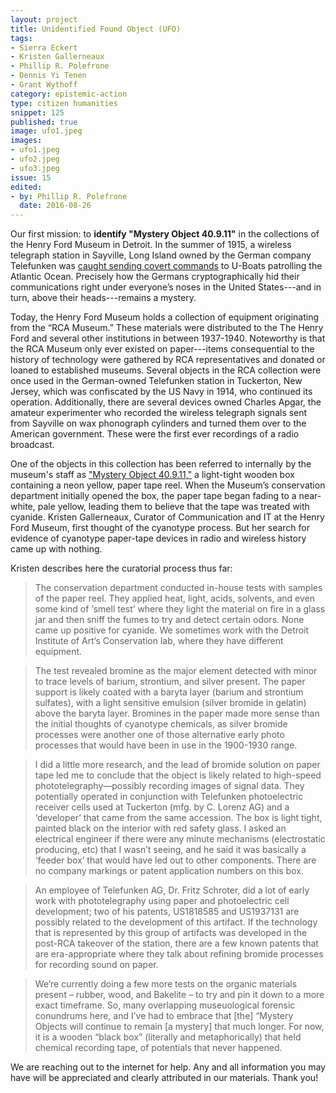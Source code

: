```yaml
---
layout: project
title: Unidentified Found Object (UFO)
tags:
- Sierra Eckert
- Kristen Gallerneaux
- Phillip R. Polefrone
- Dennis Yi Tenen
- Grant Wythoff
category: epistemic-action
type: citizen humanities
snippet: 125
published: true
image: ufo1.jpeg
images:
- ufo1.jpeg
- ufo2.jpeg
- ufo3.jpeg
issue: 15
edited:
- by: Phillip R. Polefrone
  date: 2016-08-26
---
```


Our first mission: to **identify "Mystery Object 40.9.11"** in the collections
of the Henry Ford Museum in Detroit. In the summer of 1915, a wireless
telegraph station in Sayville, Long Island owned by the German company
Telefunken was [caught sending covert
commands](http://www.theappendix.net/issues/2014/7/the-invention-of-wireless-cryptography)
to U-Boats patrolling the Atlantic Ocean. Precisely how the Germans
cryptographically hid their communications right under everyone’s noses in the
United States---and in turn, above their heads---remains a mystery.

Today, the Henry Ford Museum holds a collection of equipment originating from
the “RCA Museum.” These materials were distributed to the The Henry Ford and
several other institutions in between 1937-1940. Noteworthy is that the RCA
Museum only ever existed on paper---items consequential to the history of
technology were gathered by RCA representatives and donated or loaned to
established museums. Several objects in the RCA collection were once used in
the German-owned Telefunken station in Tuckerton, New Jersey, which was
confiscated by the US Navy in 1914, who continued its operation. Additionally,
there are several devices owned Charles Apgar, the amateur experimenter who
recorded the wireless telegraph signals sent from Sayville on wax phonograph
cylinders and turned them over to the American government. These were the
first ever recordings of a radio broadcast.

One of the objects in this collection has been referred to internally by the
museum's staff as ["Mystery Object
40.9.11,"](http://collections.thehenryford.org/Collection.aspx?keywords=40.9.11)
a light-tight wooden box containing a neon yellow, paper tape reel. When the
Museum’s conservation department initially opened the box, the paper tape began
fading to a near-white, pale yellow, leading them to believe that the tape was
treated with cyanide. Kristen Gallerneaux, Curator of Communication and IT at
the Henry Ford Museum, first thought of the cyanotype process. But her search
for evidence of cyanotype paper-tape devices in radio and wireless history came
up with nothing.

Kristen describes here the curatorial process thus far:
 
> The conservation department conducted in-house tests with samples of the
> paper reel. They applied heat, light, acids, solvents, and even some kind of
> ‘smell test’ where they light the material on fire in a glass jar and then
> sniff the fumes to try and detect certain odors. None came up positive for
> cyanide. We sometimes work with the Detroit Institute of Art’s Conservation
> lab, where they have different equipment. 

> The test revealed bromine as the major element detected with minor to trace
> levels of barium, strontium, and silver present. The paper support is likely
> coated with a baryta layer (barium and strontium sulfates), with a light
> sensitive emulsion (silver bromide in gelatin) above the baryta layer.
> Bromines in the paper made more sense than the initial thoughts of cyanotype
> chemicals, as silver bromide processes were another one of those alternative
> early photo processes that would have been in use in the 1900-1930 range.

> I did a little more research, and the lead of bromide solution on paper tape led me to conclude that the object is likely related to high-speed phototelegraphy—possibly recording images of signal data. They potentially operated in conjunction with Telefunken photoelectric receiver cells used at Tuckerton (mfg. by C. Lorenz AG) and a ‘developer’ that came from the same accession. The box is light tight, painted black on the interior with red safety glass. I asked an electrical engineer if there were any minute mechanisms (electrostatic producing, etc) that I wasn’t seeing, and he said it was basically a ‘feeder box’ that would have led out to other components. There are no company markings or patent application numbers on this box. 

> An employee of Telefunken AG, Dr. Fritz Schroter, did a lot of early work
> with phototelegraphy using paper and photoelectric cell development; two of
> his patents, US1818585 and US1937131 are possibly related to the development
> of this artifact. If the technology that is represented by this group of
> artifacts was developed in the post-RCA takeover of the station, there are a
> few known patents that are era-appropriate where they talk about refining
> bromide processes for recording sound on paper.

> We’re currently doing a few more tests on the organic materials present –
> rubber, wood, and Bakelite – to try and pin it down to a more exact
> timeframe. So, many overlapping museuological forensic conundrums here, and
> I’ve had to embrace that [the] “Mystery Objects will continue to remain [a
> mystery] that much longer. For now, it is a wooden “black box” (literally and
> metaphorically) that held chemical recording tape, of potentials that never
> happened.

We are reaching out to the internet for help. Any and all information you may
have will be appreciated and clearly attributed in our materials. Thank you!
